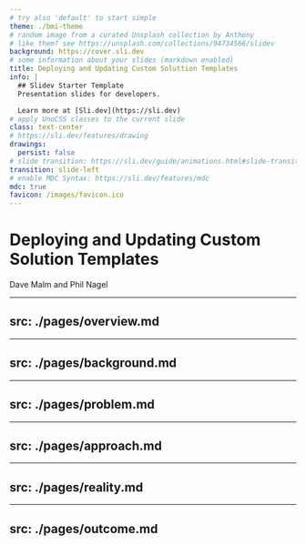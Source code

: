 ```yaml
---
# try also 'default' to start simple
theme: ./bmi-theme
# random image from a curated Unsplash collection by Anthony
# like them? see https://unsplash.com/collections/94734566/slidev
background: https://cover.sli.dev
# some information about your slides (markdown enabled)
title: Deploying and Updating Custom Soluttion Templates
info: |
  ## Slidev Starter Template
  Presentation slides for developers.

  Learn more at [Sli.dev](https://sli.dev)
# apply UnoCSS classes to the current slide
class: text-center
# https://sli.dev/features/drawing
drawings:
  persist: false
# slide transition: https://sli.dev/guide/animations.html#slide-transitions
transition: slide-left
# enable MDC Syntax: https://sli.dev/features/mdc
mdc: true
favicon: /images/favicon.ico
---
```


# Deploying and Updating Custom Solution Templates

Dave Malm and Phil Nagel

<QRCode />

---
src: ./pages/overview.md
---
---
src: ./pages/background.md
---
---
src: ./pages/problem.md
---
---
src: ./pages/approach.md
---
---
src: ./pages/reality.md
---
---
src: ./pages/outcome.md
---

